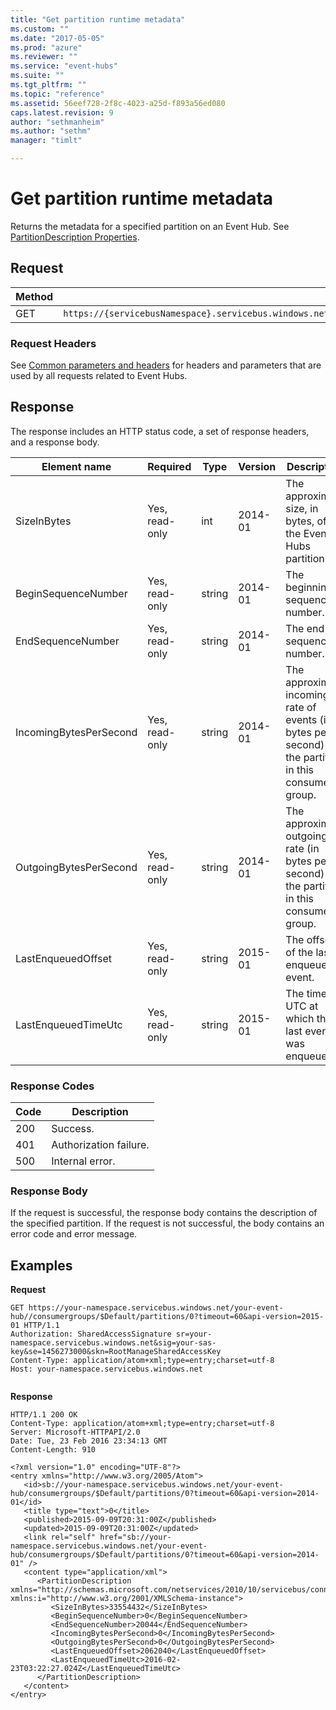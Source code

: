 ```yaml
---
title: "Get partition runtime metadata"
ms.custom: ""
ms.date: "2017-05-05"
ms.prod: "azure"
ms.reviewer: ""
ms.service: "event-hubs"
ms.suite: ""
ms.tgt_pltfrm: ""
ms.topic: "reference"
ms.assetid: 56eef728-2f8c-4023-a25d-f893a56ed080
caps.latest.revision: 9
author: "sethmanheim"
ms.author: "sethm"
manager: "timlt"

---
```


# Get partition runtime metadata

Returns the metadata for a specified partition on an Event Hub. See [PartitionDescription Properties](/dotnet/api/microsoft.servicebus.messaging.partitiondescription).  
  
## Request  
  
|Method|Request URI|  
|------------|-----------------|  
|GET|`https://{servicebusNamespace}.servicebus.windows.net/{eventHubPath}/consumergroups/{consumergroupName}/partitions/{partitionId}`|  
  
### Request Headers  

See [Common parameters and headers](event-hubs-management-rest.md#bk_common) for headers and parameters that are used by all requests related to Event Hubs.  
  
## Response  

The response includes an HTTP status code, a set of response headers, and a response body.  
  
|Element name|Required|Type|Version|Description|  
|------------------|--------------|----------|-------------|-----------------|  
|SizeInBytes|Yes, read-only|int|2014-01|The approximate size, in bytes, of the Event Hubs partition.|  
|BeginSequenceNumber|Yes, read-only|string|2014-01|The beginning sequence number.|  
|EndSequenceNumber|Yes, read-only|string|2014-01|The end sequence number.|  
|IncomingBytesPerSecond|Yes, read-only|string|2014-01|The approximate incoming rate of events (in bytes per second) for the partition in this consumer group.|  
|OutgoingBytesPerSecond|Yes, read-only|string|2014-01|The approximate outgoing rate (in bytes per second) for the partition in this consumer group.|  
|LastEnqueuedOffset|Yes, read-only|string|2015-01|The offset of the last enqueued event.|  
|LastEnqueuedTimeUtc|Yes, read-only|string|2015-01|The time in UTC at which  the last event was enqueued.|  
  
### Response Codes  
  
|Code|Description|  
|----------|-----------------|  
|200|Success.|  
|401|Authorization failure.|  
|500|Internal error.|  
  
### Response Body  

If the request is successful, the response body contains the description of the specified partition. If the request is not successful, the body contains an error code and error message.  
  
## Examples  

**Request**  
  
```  
GET https://your-namespace.servicebus.windows.net/your-event-hub//consumergroups/$Default/partitions/0?timeout=60&api-version=2015-01 HTTP/1.1  
Authorization: SharedAccessSignature sr=your-namespace.servicebus.windows.net&sig=your-sas-key&se=1456273000&skn=RootManageSharedAccessKey  
Content-Type: application/atom+xml;type=entry;charset=utf-8  
Host: your-namespace.servicebus.windows.net  
  
```  
  
**Response**  
  
```  
HTTP/1.1 200 OK  
Content-Type: application/atom+xml;type=entry;charset=utf-8  
Server: Microsoft-HTTPAPI/2.0  
Date: Tue, 23 Feb 2016 23:34:13 GMT  
Content-Length: 910  
  
<?xml version="1.0" encoding="UTF-8"?>  
<entry xmlns="http://www.w3.org/2005/Atom">  
   <id>sb://your-namespace.servicebus.windows.net/your-event-hub/consumergroups/$Default/partitions/0?timeout=60&api-version=2014-01</id>  
   <title type="text">0</title>  
   <published>2015-09-09T20:31:00Z</published>  
   <updated>2015-09-09T20:31:00Z</updated>  
   <link rel="self" href="sb://your-namespace.servicebus.windows.net/your-event-hub/consumergroups/$Default/partitions/0?timeout=60&api-version=2014-01" />  
   <content type="application/xml">  
      <PartitionDescription xmlns="http://schemas.microsoft.com/netservices/2010/10/servicebus/connect" xmlns:i="http://www.w3.org/2001/XMLSchema-instance">  
         <SizeInBytes>33554432</SizeInBytes>  
         <BeginSequenceNumber>0</BeginSequenceNumber>  
         <EndSequenceNumber>20044</EndSequenceNumber>  
         <IncomingBytesPerSecond>0</IncomingBytesPerSecond>  
         <OutgoingBytesPerSecond>0</OutgoingBytesPerSecond>  
         <LastEnqueuedOffset>2062040</LastEnqueuedOffset>  
         <LastEnqueuedTimeUtc>2016-02-23T03:22:27.024Z</LastEnqueuedTimeUtc>  
      </PartitionDescription>  
   </content>  
</entry>  
  
```
